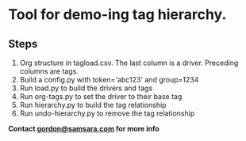 # Tool for demo-ing tag hierarchy.

## Steps
1.  Org structure in tagload.csv.  The last column is a driver.  Preceding columns are tags.
2.  Build a config.py with token='abc123' and group=1234
3.  Run load.py to build the drivers and tags
4.  Run org-tags.py to set the driver to their base tag
5.  Run hierarchy.py to build the tag relationship
6.  Run undo-hierarchy.py to remove the tag relationship

**Contact gordon@samsara.com for more info**
